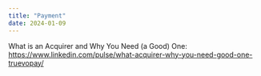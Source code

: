 ```yaml
---
title: "Payment"
date: 2024-01-09
---
```


What is an Acquirer and Why You Need (a Good) One: https://www.linkedin.com/pulse/what-acquirer-why-you-need-good-one-truevopay/
